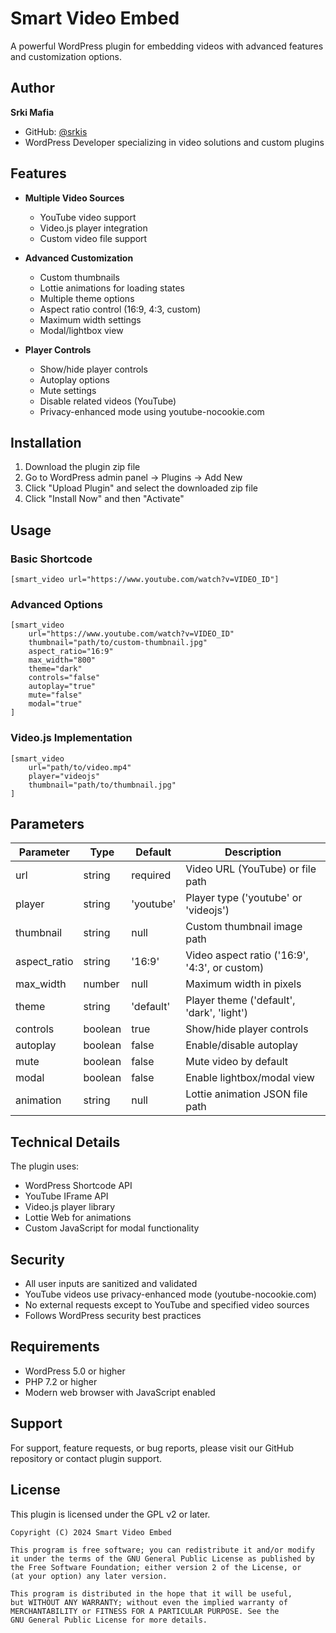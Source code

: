 # Smart Video Embed

A powerful WordPress plugin for embedding videos with advanced features and customization options.

## Author

**Srki Mafia**
- GitHub: [@srkis](https://github.com/srkis)
- WordPress Developer specializing in video solutions and custom plugins

## Features

- **Multiple Video Sources**
  - YouTube video support
  - Video.js player integration
  - Custom video file support

- **Advanced Customization**
  - Custom thumbnails
  - Lottie animations for loading states
  - Multiple theme options
  - Aspect ratio control (16:9, 4:3, custom)
  - Maximum width settings
  - Modal/lightbox view

- **Player Controls**
  - Show/hide player controls
  - Autoplay options
  - Mute settings
  - Disable related videos (YouTube)
  - Privacy-enhanced mode using youtube-nocookie.com

## Installation

1. Download the plugin zip file
2. Go to WordPress admin panel → Plugins → Add New
3. Click "Upload Plugin" and select the downloaded zip file
4. Click "Install Now" and then "Activate"

## Usage

### Basic Shortcode

```
[smart_video url="https://www.youtube.com/watch?v=VIDEO_ID"]
```

### Advanced Options

```
[smart_video 
    url="https://www.youtube.com/watch?v=VIDEO_ID"
    thumbnail="path/to/custom-thumbnail.jpg"
    aspect_ratio="16:9"
    max_width="800"
    theme="dark"
    controls="false"
    autoplay="true"
    mute="false"
    modal="true"
]
```

### Video.js Implementation

```
[smart_video 
    url="path/to/video.mp4"
    player="videojs"
    thumbnail="path/to/thumbnail.jpg"
]
```

## Parameters

| Parameter | Type | Default | Description |
|-----------|------|---------|-------------|
| url | string | required | Video URL (YouTube) or file path |
| player | string | 'youtube' | Player type ('youtube' or 'videojs') |
| thumbnail | string | null | Custom thumbnail image path |
| aspect_ratio | string | '16:9' | Video aspect ratio ('16:9', '4:3', or custom) |
| max_width | number | null | Maximum width in pixels |
| theme | string | 'default' | Player theme ('default', 'dark', 'light') |
| controls | boolean | true | Show/hide player controls |
| autoplay | boolean | false | Enable/disable autoplay |
| mute | boolean | false | Mute video by default |
| modal | boolean | false | Enable lightbox/modal view |
| animation | string | null | Lottie animation JSON file path |

## Technical Details

The plugin uses:
- WordPress Shortcode API
- YouTube IFrame API
- Video.js player library
- Lottie Web for animations
- Custom JavaScript for modal functionality

## Security

- All user inputs are sanitized and validated
- YouTube videos use privacy-enhanced mode (youtube-nocookie.com)
- No external requests except to YouTube and specified video sources
- Follows WordPress security best practices

## Requirements

- WordPress 5.0 or higher
- PHP 7.2 or higher
- Modern web browser with JavaScript enabled

## Support

For support, feature requests, or bug reports, please visit our GitHub repository or contact plugin support.

## License

This plugin is licensed under the GPL v2 or later.

```
Copyright (C) 2024 Smart Video Embed

This program is free software; you can redistribute it and/or modify
it under the terms of the GNU General Public License as published by
the Free Software Foundation; either version 2 of the License, or
(at your option) any later version.

This program is distributed in the hope that it will be useful,
but WITHOUT ANY WARRANTY; without even the implied warranty of
MERCHANTABILITY or FITNESS FOR A PARTICULAR PURPOSE. See the
GNU General Public License for more details.
``` 